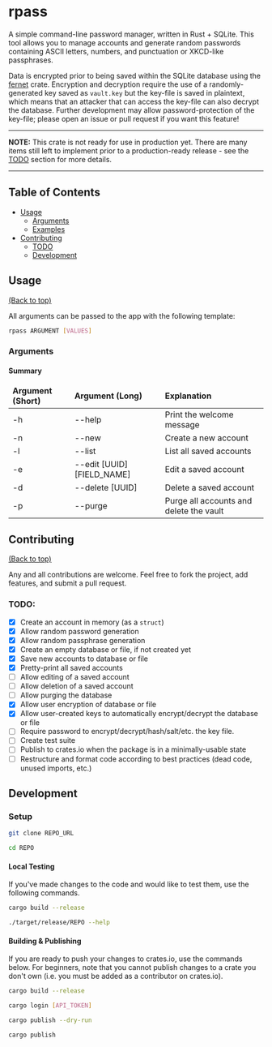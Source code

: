 # rpass

A simple command-line password manager, written in Rust + SQLite. This tool
allows you to manage accounts and generate random passwords containing ASCII
letters, numbers, and punctuation or XKCD-like passphrases.

Data is encrypted prior to being saved within the SQLite database using the
[fernet](https://docs.rs/fernet/) crate. Encryption and decryption require the
use of a randomly-generated key saved as `vault.key` but the key-file is saved
in plaintext, which means that an attacker that can access the key-file can also
decrypt the database. Further development may allow password-protection of the
key-file; please open an issue or pull request if you want this feature!

---

**NOTE:** This crate is not ready for use in production yet. There are many
items still left to implement prior to a production-ready release - see the
[TODO](#todo) section for more details.

---

## Table of Contents

-   [Usage](#usage)
    -   [Arguments](#arguments)
    -   [Examples](#examples)
-   [Contributing](#contributing)
    -   [TODO](#todo)
    -   [Development](#development)

## Usage

[(Back to top)](#table-of-contents)

All arguments can be passed to the app with the following template:

```bash
rpass ARGUMENT [VALUES]
```

### Arguments

#### Summary

<table>
  <thead>
    <tr>
      <td><b>Argument (Short)</b></td>
      <td><b>Argument (Long)</b></td>
      <td><b>Explanation</b></td>
    </tr>
  </thead>
  <tbody>
    <tr>
      <td>-h</td>
      <td>--help</td>
      <td>Print the welcome message</td>
    </tr>
    <tr>
      <td>-n</td>
      <td>--new</td>
      <td>Create a new account</td>
    </tr>
    <tr>
      <td>-l</td>
      <td>--list</td>
      <td>List all saved accounts</td>
    </tr>
    <tr>
      <td>-e</td>
      <td>--edit [UUID] [FIELD_NAME]</td>
      <td>Edit a saved account</td>
    </tr>
    <tr>
      <td>-d</td>
      <td>--delete [UUID]</td>
      <td>Delete a saved account</td>
    </tr>
    <tr>
      <td>-p</td>
      <td>--purge</td>
      <td>Purge all accounts and delete the vault</td>
    </tr>
  </tbody>
</table>

## Contributing

[(Back to top)](#table-of-contents)

Any and all contributions are welcome. Feel free to fork the project, add
features, and submit a pull request.

### TODO:

-   [x] Create an account in memory (as a `struct`)
-   [x] Allow random password generation
-   [x] Allow random passphrase generation
-   [x] Create an empty database or file, if not created yet
-   [x] Save new accounts to database or file
-   [x] Pretty-print all saved accounts
-   [ ] Allow editing of a saved account
-   [ ] Allow deletion of a saved account
-   [ ] Allow purging the database
-   [x] Allow user encryption of database or file
-   [x] Allow user-created keys to automatically encrypt/decrypt the database or
        file
-   [ ] Require password to encrypt/decrypt/hash/salt/etc. the key file.
-   [ ] Create test suite
-   [ ] Publish to crates.io when the package is in a minimally-usable state
-   [ ] Restructure and format code according to best practices (dead code,
        unused imports, etc.)

## Development

### Setup

```bash
git clone REPO_URL
```

```bash
cd REPO
```

#### Local Testing

If you've made changes to the code and would like to test them, use the
following commands.

```bash
cargo build --release
```

```bash
./target/release/REPO --help
```

#### Building & Publishing

If you are ready to push your changes to crates.io, use the commands below. For
beginners, note that you cannot publish changes to a crate you don't own (i.e.
you must be added as a contributor on crates.io).

```bash
cargo build --release
```

```bash
cargo login [API_TOKEN]
```

```bash
cargo publish --dry-run
```

```bash
cargo publish
```
